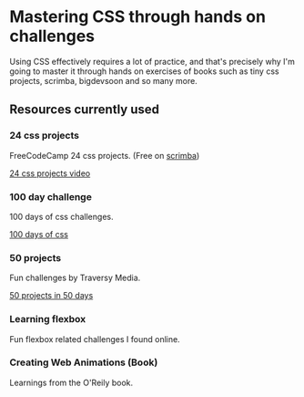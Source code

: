 # Mastering CSS through hands on challenges

Using CSS effectively requires a lot of practice, and that's precisely why I'm going to master it through hands on exercises of books such as tiny css projects, scrimba, bigdevsoon and so many more.

## Resources currently used

### 24 css projects

FreeCodeCamp 24 css projects. (Free on [scrimba](https://scrimba.com/css-challenges-c02p))

[24 css projects video](https://www.youtube.com/watch?v=TzuWIHGFKCQ)

### 100 day challenge

100 days of css challenges.

[100 days of css](https://100dayscss.com/)

### 50 projects

Fun challenges by Traversy Media.

[50 projects in 50 days](https://50projects50days.com/)

### Learning flexbox

Fun flexbox related challenges I found online.

### Creating Web Animations (Book)

Learnings from the O'Reily book.
